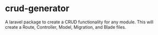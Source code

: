 # crud-generator
A laravel package to create a CRUD functionality for any module. This will create a Route, Controller, Model, Migration, and Blade files.
